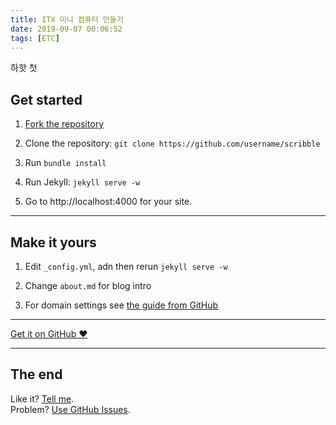 ```yaml
---
title: ITX 미니 컴퓨터 만들기
date: 2019-09-07 00:06:52
tags: [ETC]
---
```


하핫 첫

## Get started

1. [Fork the repository](https://github.com/muan/scribble/fork)

2. Clone the repository: `git clone https://github.com/username/scribble`

3. Run `bundle install`

4. Run Jekyll: `jekyll serve -w`

5. Go to http://localhost:4000 for your site.

---

## Make it yours

1. Edit `_config.yml`, adn then rerun `jekyll serve -w`

2. Change `about.md` for blog intro

3. For domain settings see [the guide from GitHub](https://help.github.com/articles/setting-up-a-custom-domain-with-pages)

---

<a href="https://github.com/muan/scribble" class="pa3 tc ba br2 db">Get it on GitHub &hearts;</a>

---

## The end

Like it? [Tell me](http://twitter.com/muanchiou).<br/>
Problem? [Use GitHub Issues](https://github.com/muan/scribble).